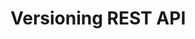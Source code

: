 # Versioning REST API

[^1]: [Jacky](https://dev.to/jackynote), [Versioning RESTful APIs with Spring Boot: A Step-by-Step Guide in 5 minutes](https://dev.to/jackynote/versioning-restful-apis-with-spring-boot-a-step-by-step-guide-b3d).